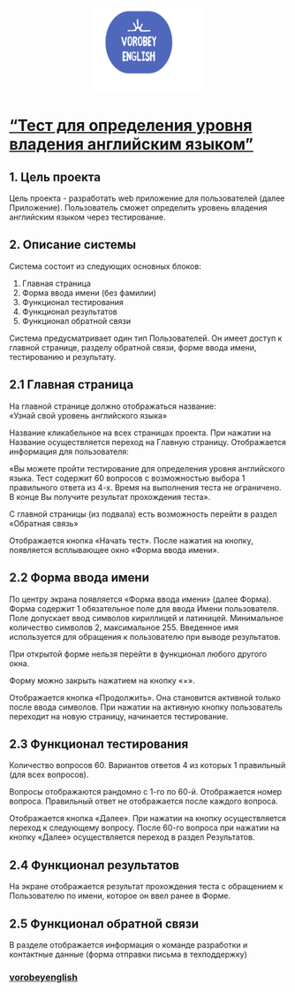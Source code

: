 <p align="center">
<img  src="./static/img/Иконка _Лого_ (1_1).svg" width="40%">
</p>
 
# [“Тест для определения уровня владения английским языком”](http://vorobeyenglish.ru/)
## 1. Цель проекта
Цель проекта - разработать web приложение для пользователей (далее Приложение). Пользователь сможет определить уровень владения английским языком через тестирование. 	
## 2. Описание системы 
Система 	состоит из следующих основных блоков:
 	 	
1. Главная страница	
2. Форма 	ввода имени (без фамилии) 	 	
3. Функционал тестирования 	
4. Функционал результатов	
5. Функционал обратной связи

Система 	предусматривает один тип Пользователей. 	Он имеет доступ к главной странице, разделу обратной связи, форме ввода имени, тестированию и результату. 
## 2.1 Главная страница
На главной странице должно отображаться 	название: 		
«Узнай свой уровень английского языка» 	 	
 	 	
Название 	кликабельное на всех страницах проекта. При нажатии на Название осуществляется переход на Главную страницу.
Отображается информация для пользователя: 	
 	 	
«Вы 	можете пройти тестирование для определения уровня английского языка. Тест содержит 60 вопросов с возможностью выбора 1 правильного ответа из 4-х. Время 	на выполнения теста не ограничено. В конце Вы получите результат прохождения теста».
	
С главной страницы (из подвала) есть возможность перейти в раздел «Обратная связь»
	
Отображается кнопка «Начать тест». После нажатия на кнопку, появляется всплывающее окно «Форма ввода имени».
## 2.2 Форма ввода имени
По центру экрана появляется «Форма ввода имени» (далее Форма). Форма содержит 1 обязательное поле для ввода Имени 	пользователя. Поле допускает ввод символов кириллицей и латиницей. Минимальное количество символов 2, 	максимальное 255. Введенное имя используется 	для обращения к пользователю при выводе 	результатов. 	
 		
При 	открытой форме нельзя перейти в функционал любого другого окна.
 	
Форму можно закрыть нажатием на кнопку «×».


Отображается кнопка «Продолжить». Она становится активной только после ввода символов. При нажатии на активную кнопку 	пользователь переходит на новую страницу, начинается тестирование. 
## 2.3 Функционал тестирования 
Количество вопросов 60. Вариантов ответов 4 из которых 1 правильный (для всех вопросов).
 	
Вопросы отображаются рандомно с 1-го по 	60-й. Отображается номер вопроса. Правильный ответ не	отображается после каждого вопроса. 	
 	 	
Отображается кнопка «Далее». При нажатии на кнопку 	осуществляется переход к следующему вопросу. После 60-го вопроса при нажатии 	на кнопку «Далее» осуществляется переход в раздел Результатов.
## 2.4 Функционал результатов
На экране отображается результат прохождения 	теста с обращением к Пользователю по 	имени, которое он ввел ранее в Форме.
## 2.5 Функционал обратной связи
В разделе отображается информация о команде разработки и контактные данные (форма отправки письма в техподдержку)

### [vorobeyenglish](http://vorobeyenglish.ru/)
